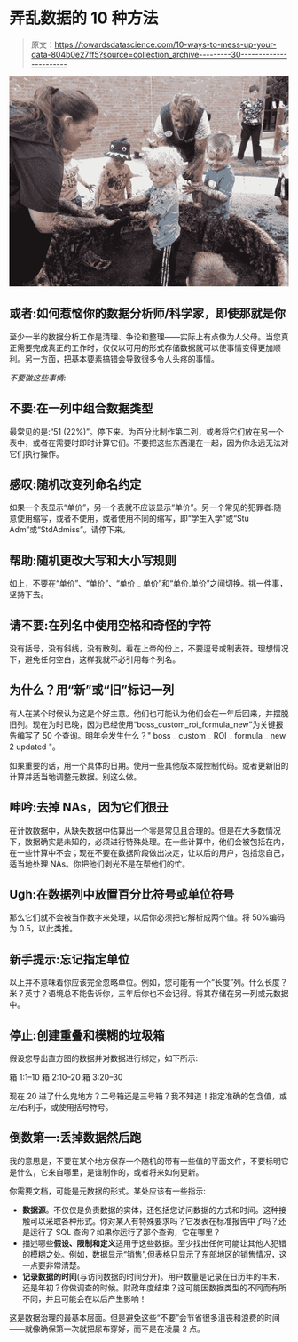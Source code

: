 # 弄乱数据的 10 种方法

> 原文：<https://towardsdatascience.com/10-ways-to-mess-up-your-data-804b0e27ff5?source=collection_archive---------30----------------------->

![](img/0835d2fc9e1938533f1f60656478ff8d.png)

## 或者:如何惹恼你的数据分析师/科学家，即使那就是你

至少一半的数据分析工作是清理、争论和整理——实际上有点像为人父母。当您真正需要完成真正的工作时，仅仅以可用的形式存储数据就可以使事情变得更加顺利。另一方面，把基本要素搞错会导致很多令人头疼的事情。

*不要做这些事情:*

## 不要:在一列中组合数据类型

最常见的是:“51 (22%)”。停下来。为百分比制作第二列，或者将它们放在另一个表中，或者在需要时即时计算它们。不要把这些东西混在一起，因为你永远无法对它们执行操作。

## 感叹:随机改变列命名约定

如果一个表显示“单价”，另一个表就不应该显示“单价”。另一个常见的犯罪者:随意使用缩写，或者不使用，或者使用不同的缩写，即“学生入学”或“Stu Adm”或“StdAdmiss”。请停下来。

## 帮助:随机更改大写和大小写规则

如上，不要在“单价”、“单价”、“单价 _ 单价”和“单价.单价”之间切换。挑一件事，坚持下去。

## 请不要:在列名中使用空格和奇怪的字符

没有括号，没有斜线，没有散列。看在上帝的份上，不要逗号或制表符。理想情况下，避免任何空白，这样我就不必引用每个列名。

## 为什么？用“新”或“旧”标记一列

有人在某个时候认为这是个好主意。他们也可能认为他们会在一年后回来，并摆脱旧列。现在为时已晚，因为已经使用“boss_custom_roi_formula_new”为关键报告编写了 50 个查询。明年会发生什么？" boss _ custom _ ROI _ formula _ new 2 updated "。

如果重要的话，用一个具体的日期。使用一些其他版本或控制代码。或者更新旧的计算并适当地调整元数据。别这么做。

## 呻吟:去掉 NAs，因为它们很丑

在计数数据中，从缺失数据中估算出一个零是常见且合理的。但是在大多数情况下，数据确实是未知的，必须进行特殊处理。在一些计算中，他们会被包括在内，在一些计算中不会；现在不要在数据阶段做出决定，让以后的用户，包括您自己，适当地处理 NAs。你把他们剥光不是在帮他们的忙。

## Ugh:在数据列中放置百分比符号或单位符号

那么它们就不会被当作数字来处理，以后你必须把它解析成两个值。将 50%编码为 0.5，以此类推。

## 新手提示:忘记指定单位

以上并不意味着你应该完全忽略单位。例如，您可能有一个“长度”列。什么长度？米？英寸？语境总不能告诉你，三年后你也不会记得。将其存储在另一列或元数据中。

## 停止:创建重叠和模糊的垃圾箱

假设您导出直方图的数据并对数据进行绑定，如下所示:

箱 1:1–10
箱 2:10–20
箱 3:20–30

现在 20 进了什么鬼地方？二号箱还是三号箱？我不知道！指定准确的包含值，或左/右利手，或使用括号符号。

## 倒数第一:丢掉数据然后跑

我的意思是，不要在某个地方保存一个随机的带有一些值的平面文件，不要标明它是什么，它来自哪里，是谁制作的，或者将来如何更新。

你需要文档，可能是元数据的形式。某处应该有一些指示:

*   **数据源**。不仅仅是负责数据的实体，还包括您访问数据的方式和时间。这种接触可以采取各种形式。你对某人有特殊要求吗？它发表在标准报告中了吗？还是运行了 SQL 查询？如果你运行了那个查询，它在哪里？
*   描述哪些**假设、限制和定义**适用于这些数据。至少找出任何可能让其他人犯错的模糊之处。例如，数据显示“销售”,但表格只显示了东部地区的销售情况，这一点要非常清楚。
*   **记录数据的时间**(与访问数据的时间分开)。用户数量是记录在日历年的年末，还是年初？你做调查的时候。财政年度结束？这可能因数据类型的不同而有所不同，并且可能会在以后产生影响！

这是数据治理的最基本层面。但是避免这些“不要”会节省很多沮丧和浪费的时间——就像确保第一次就把尿布穿好，而不是在凌晨 2 点。